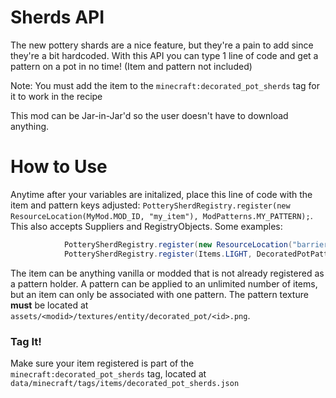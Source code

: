 # Sherds API
The new pottery shards are a nice feature, but they're a pain to add since they're a bit hardcoded. With this API you can type 1 line of code and get a pattern on a pot in no time! (Item and pattern not included)

Note: You must add the item to the `minecraft:decorated_pot_sherds` tag for it to work in the recipe

This mod can be Jar-in-Jar'd so the user doesn't have to download anything.

# How to Use
Anytime after your variables are initalized, place this line of code with the item and pattern keys adjusted:
`PotterySherdRegistry.register(new ResourceLocation(MyMod.MOD_ID, "my_item"), ModPatterns.MY_PATTERN);`.
This also accepts Suppliers and RegistryObjects.
Some examples:
```java
            PotterySherdRegistry.register(new ResourceLocation("barrier"), new ResourceLocation(MOD_ID, "api"));
            PotterySherdRegistry.register(Items.LIGHT, DecoratedPotPatterns.ARCHER);
```

The item can be anything vanilla or modded that is not already registered as a pattern holder. A pattern can be applied to an unlimited number of items, but an item can only be associated with one pattern. The pattern texture **must** be located at `assets/<modid>/textures/entity/decorated_pot/<id>.png`.

### Tag It!
Make sure your item registered is part of the `minecraft:decorated_pot_sherds` tag, located at `data/minecraft/tags/items/decorated_pot_sherds.json`

